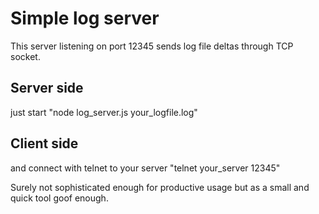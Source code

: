 Simple log server
=================

This server listening on port 12345 sends log file deltas through TCP socket.

Server side
-----------

just start "node log_server.js your_logfile.log"

Client side
-----------

and connect with telnet to your server "telnet your_server 12345"

Surely not sophisticated enough for productive usage but as a small and quick tool goof enough.